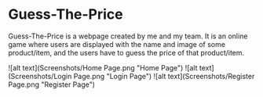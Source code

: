 # Guess-The-Price
Guess-The-Price is a webpage created by me and my team. It is an online game where users are displayed with the name and image of some product/item, and the users have to guess the price of that product/item.

![alt text](Screenshots/Home Page.png "Home Page")
![alt text](Screenshots/Login Page.png "Login Page")
![alt text](Screenshots/Register Page.png "Register Page")

